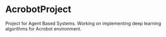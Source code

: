 # AcrobotProject
Project for Agent Based Systems. Working on implementing deep learning algorithms for Acrobot environment.
